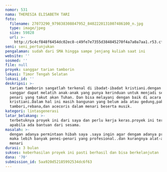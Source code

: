 ```yaml
---
nomor: 531
nama: THERESIA ELISABETH TARI
foto:
  filename: 27073290_979838308847952_8402220131007486100_n.jpg
  type: image/jpeg
  size: 59828
  url: >-
    http://5c4cf848f6454dc02ec8-c49fe7e7355d384845270f4a7a0a7aa1.r53.cf2.rackcdn.com/3cad98e8-f2f4-43ec-84ac-6dd8269db765/27073290_979838308847952_8402220131007486100_n.jpg
seni: seni_pertunjukan
pengalaman: sudah dari SMA hingga sampe jenjang kuliah saat ini
website: ''
sosmed: ''
file: null
proyek: sanggar tarian tamborin
lokasi: Timor Tengah Selatan
lokasi_id: ''
deskripsi: >-
  tarian tamborin sangatlah terkenal di ibadat-ibadat kristiani.dengan adanya
  sanggar dapat melatih anak-anak yang punya kerinduan untuk menjadi seorang
  penari yang takut akan Tuhan. Dan bisa melayani dengan baik di acara ibadat
  kristiani.Dalam hal ini masih bangunan yang belum ada atau gedung,pakaian
  tambori,rebana,dan acecoris dalam menari beserta musik.
kategori: lintasgenerasi
latar_belakang: >-
  terbetuknya proyek ini dari saya dan perlu kerja keras.proyek ini terlaksana
  apabila ada bantuan dari sesama.
masalah: >-
  dengan adanya permintaan hibah saya .saya ingin agar dengam adanya proyek ini
  maka lebih banyak penei-penari yang profesional..dan kurangnya alat-alat dalam
  menari
durasi: 3 bulan
sukses: keberhasilan proyek ini pasti berhasil dan bisa berkelanjutan
dana: '70'
submission_id: 5aa920d52185992534dc6f63
---
```

